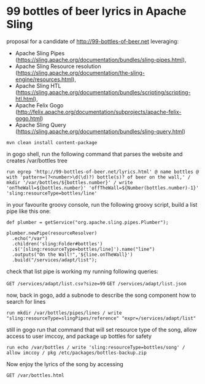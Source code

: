 # 99 bottles of beer lyrics in Apache Sling

proposal for a candidate of http://99-bottles-of-beer.net leveraging:
- Apache Sling Pipes (https://sling.apache.org/documentation/bundles/sling-pipes.html),
- Apache Sling Resource resolution (https://sling.apache.org/documentation/the-sling-engine/resources.html),
- Apache Sling HTL (https://sling.apache.org/documentation/bundles/scripting/scripting-htl.html),
- Apache Felix Gogo (http://felix.apache.org/documentation/subprojects/apache-felix-gogo.html)
- Apache Sling Query (https://sling.apache.org/documentation/bundles/sling-query.html)

`mvn clean install content-package`

in gogo shell, run the following command that parses the website and creates /var/bottles tree

```run egrep 'http://99-bottles-of-beer.net/lyrics.html' @ name bottles @ with 'pattern=(?<number>\d(\d)?) bottle(s)? of beer on the wall,' / mkdir '/var/bottles/${bottles.number}' / write 'onTheWall=${bottles.number}' 'offTheWall=${Number(bottles.number)-1}' 'sling:resourceType=bottles/line'```

in your favourite groovy console, run the following groovy script, build a list pipe like this one:
```
def plumber = getService("org.apache.sling.pipes.Plumber");

plumber.newPipe(resourceResolver)
  .echo("/var")
  .children('sling:Folder#bottles')
  .$('[sling:resourceType=bottles/line]').name("line")
  .outputs("On the Wall!",'${line.onTheWall}')
  .build("/services/adapt/list");
  ```
  
 check that list pipe is working my running following queries:

`GET /services/adapt/list.csv?size=99`
`GET /services/adapt/list.json`

now, back in gogo, add a subnode to describe the song component how to search for lines

```run mkdir /var/bottles/pipes/lines / write "sling:resourceType=slingPipes/reference" "expr=/services/adapt/list"```


still in gogo run that command that will set resource type of the song, allow access to user imccoy, and package up bottles for safety

```run echo /var/bottles / write 'sling:resourceType=bottles/song' / allow imccoy / pkg /etc/packages/bottles-backup.zip```


Now enjoy the lyrics of the song by accessing

`GET /var/bottles.html`
